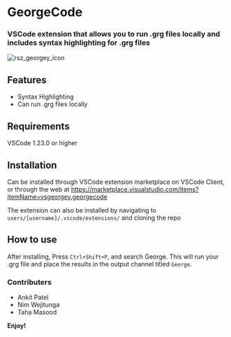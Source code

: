 #  GeorgeCode

### VSCode extension that allows you to run .grg files locally and includes syntax highlighting for .grg files

![rsz_georgey_icon](https://user-images.githubusercontent.com/28830657/46047588-a73a4580-c0f3-11e8-8727-fa947c48a107.png)

## Features

- Syntax Highlighting
- Can run .grg files locally

## Requirements

VSCode 1.23.0 or higher

## Installation

Can be installed through VSCode extension marketplace on VSCode Client, or through the web at 
https://marketplace.visualstudio.com/items?itemName=vsgeorgey.georgecode

The extension can also be installed by navigating to `users/[username]/.vscode/extensions/` and cloning the repo

## How to use

After installing, Press `Ctrl+Shift+P`, and search George. This will run your .grg file and place the results in the output channel titled `George`.

### Contributers

- Ankit Patel
- Nim Wejitunga
- Taha Masood

**Enjoy!**
